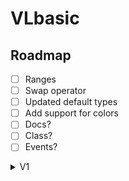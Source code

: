 # VLbasic

## Roadmap

- [ ] Ranges
- [ ] Swap operator
- [ ] Updated default types
- [ ] Add support for colors
- [ ] Docs?
- [ ] Class?
- [ ] Events?

<details>
<summary>V1</summary>

<details>
<summary>Types</summary>

- [x] Number
- [x] Sting
- [x] Null
- [x] Boolean
- [x] List
  - [x] Set item
  - [x] Get item
- [x] Dictionaries
  - [x] Set item
  - [x] Get item

</details>

<details>
<summary>Control flow</summary>

- [x] If statements
  - [x] If
  - [x] Elseif
  - [x] Else
- [x] While loops
- [x] For loops
- [x] Break
- [x] Continue
  
</details>

<details>
<summary>Functions</summary>

- [x] Function call
- [x] Function define
- [x] Return
- [x] Function context
- [x] Anonymous functions

</details>

<details>
<summary>Variables</summary>

- [x] Assign
- [x] Access
- [x] Set
- [x] Constants
- [x] +=

</details>
  
<details>
<summary>Arithmetics</summary>

- [x] Addition
- [x] Subtraction
- [x] Multiplication
- [x] Division
- [x] Power
- [x] Modulus
- [x] Order of operations

</details>
  
<details>
<summary>Import</summary>

- [x] Circular import detection
- [x] Import as

</details>

<details>
<summary>Modules</summary>

- [x] Built in
- [x] Creatable
- [x] Python

</details>

<details>
<summary>CLI</summary>

- [x] Help
- [x] Run code
- [x] Create file with boilerplate code
- [ ] Update CLI
- [ ] Modules
  - [ ] Install
  - [ ] Remove
  - [ ] Update
  - [ ] Create modules list

</details>

<details>
<summary>Other</summary>

- [ ] Docs
- [ ] VLB project folder structure

</details>
  
</details>

